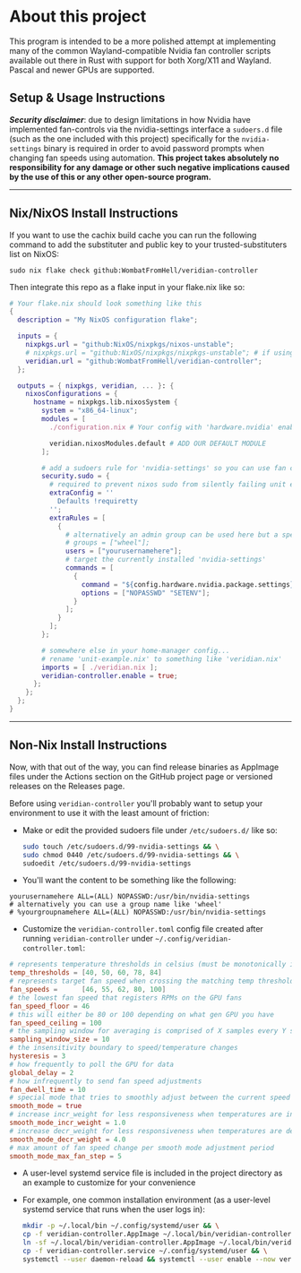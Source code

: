 # About this project

This program is intended to be a more polished attempt at implementing many of
the common Wayland-compatible Nvidia fan controller scripts available out there
in Rust with support for both Xorg/X11 and Wayland. Pascal and newer GPUs are
supported.

## Setup & Usage Instructions

**_Security disclaimer_**: due to design limitations in how Nvidia have implemented
fan-controls via the nvidia-settings interface a `sudoers.d` file (such as the one
included with this project) specifically for the `nvidia-settings` binary is
required in order to avoid password prompts when changing fan speeds using
automation. **This project takes absolutely no responsibility for any damage or
other such negative implications caused by the use of this or any other
open-source program.**

---

## Nix/NixOS Install Instructions

If you want to use the cachix build cache you can run the following command
to add the substituter and public key to your trusted-substituters list on NixOS:

`sudo nix flake check github:WombatFromHell/veridian-controller`

Then integrate this repo as a flake input in your flake.nix like so:

```nix
# Your flake.nix should look something like this
{
  description = "My NixOS configuration flake";

  inputs = {
    nixpkgs.url = "github:NixOS/nixpkgs/nixos-unstable";
    # nixpkgs.url = "github:NixOS/nixpkgs/nixpkgs-unstable"; # if using standalone
    veridian.url = "github:WombatFromHell/veridian-controller";
  };

  outputs = { nixpkgs, veridian, ... }: {
    nixosConfigurations = {
      hostname = nixpkgs.lib.nixosSystem {
        system = "x86_64-linux";
        modules = [
          ./configuration.nix # Your config with 'hardware.nvidia' enabled

          veridian.nixosModules.default # ADD OUR DEFAULT MODULE
        ];

        # add a sudoers rule for 'nvidia-settings' so you can use fan control support
        security.sudo = {
          # required to prevent nixos sudo from silently failing unit escalation
          extraConfig = ''
            Defaults !requiretty
          '';
          extraRules = [
            {
              # alternatively an admin group can be used here but a specific user is safer
              # groups = ["wheel"];
              users = ["yourusernamehere"];
              # target the currently installed 'nvidia-settings'
              commands = [
                {
                  command = "${config.hardware.nvidia.package.settings}/bin/nvidia-settings";
                  options = ["NOPASSWD" "SETENV"];
                }
              ];
            }
          ];
        };

        # somewhere else in your home-manager config...
        # rename 'unit-example.nix' to something like 'veridian.nix'
        imports = [ ./veridian.nix ];
        veridian-controller.enable = true;
      };
    };
  };
}
```

---

## Non-Nix Install Instructions

Now, with that out of the way, you can find release binaries as AppImage files
under the Actions section on the GitHub project page or versioned releases on
the Releases page.

Before using `veridian-controller` you'll probably want to setup your environment
to use it with the least amount of friction:

- Make or edit the provided sudoers file under `/etc/sudoers.d/` like so:

  ```bash
  sudo touch /etc/sudoers.d/99-nvidia-settings && \
  sudo chmod 0440 /etc/sudoers.d/99-nvidia-settings && \
  sudoedit /etc/sudoers.d/99-nvidia-settings
  ```

- You'll want the content to be something like the following:

```text
yourusernamehere ALL=(ALL) NOPASSWD:/usr/bin/nvidia-settings
# alternatively you can use a group name like 'wheel'
# %yourgroupnamehere ALL=(ALL) NOPASSWD:/usr/bin/nvidia-settings
```

- Customize the `veridian-controller.toml` config file created after running `veridian-controller` under `~/.config/veridian-controller.toml`:

```toml
# represents temperature thresholds in celsius (must be monotonically increasing)
temp_thresholds = [40, 50, 60, 78, 84]
# represents target fan speed when crossing the matching temp threshold (must be monotonically increasing)
fan_speeds =      [46, 55, 62, 80, 100]
# the lowest fan speed that registers RPMs on the GPU fans
fan_speed_floor = 46
# this will either be 80 or 100 depending on what gen GPU you have
fan_speed_ceiling = 100
# the sampling window for averaging is comprised of X samples every Y seconds
sampling_window_size = 10
# the insensitivity boundary to speed/temperature changes
hysteresis = 3
# how frequently to poll the GPU for data
global_delay = 2
# how infrequently to send fan speed adjustments
fan_dwell_time = 10
# special mode that tries to smoothly adjust between the current speed and the target speed
smooth_mode = true
# increase incr_weight for less responsiveness when temperatures are increasing
smooth_mode_incr_weight = 1.0
# increase decr_weight for less responsiveness when temperatures are decreasing
smooth_mode_decr_weight = 4.0
# max amount of fan speed change per smooth mode adjustment period
smooth_mode_max_fan_step = 5
```

- A user-level systemd service file is included in the project directory as an
  example to customize for your convenience

- For example, one common installation environment (as a user-level systemd service that runs when the user logs in):

  ```bash
  mkdir -p ~/.local/bin ~/.config/systemd/user && \
  cp -f veridian-controller.AppImage ~/.local/bin/veridian-controller.AppImage && \
  ln -sf ~/.local/bin/veridian-controller.AppImage ~/.local/bin/veridian-controller && \
  cp -f veridian-controller.service ~/.config/systemd/user && \
  systemctl --user daemon-reload && systemctl --user enable --now veridian-controller
  ```

```

```
